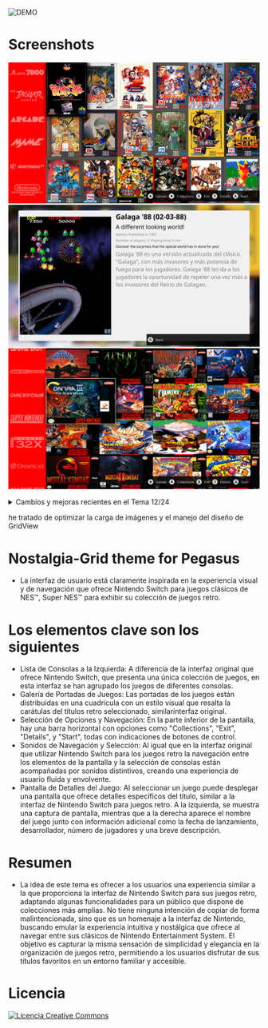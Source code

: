 ![DEMO](https://github.com/ZagonAb/Nostalgia-Grid/blob/6b742781306b170a159acf5f0724e62b1202628d/.meta/screenshots/DEMO.gif)

# Screenshots
![screenshot](https://github.com/ZagonAb/Nostalgia-Grid/blob/39595afa79c72868a9d8afa8ed9c7646d71782b4/.meta/screenshots/screenshot.png)
![screenshot1](https://github.com/ZagonAb/Nostalgia-Grid/blob/39595afa79c72868a9d8afa8ed9c7646d71782b4/.meta/screenshots/screenshot1.png)
![screenshot2](https://github.com/ZagonAb/Nostalgia-Grid/blob/39595afa79c72868a9d8afa8ed9c7646d71782b4/.meta/screenshots/screenshot2.png)

<details>
<summary>Cambios y mejoras recientes en el Tema 12/24</summary> 
  <br>
  
<details>
<summary>Mejora en el manejo de proporciones de imágenes en GridView</summary>

- Se implementó una solución para mejorar la visualización de imágenes en el GridView, corrigiendo problemas de recorte y posicionamiento cuando las imágenes se seleccionan y amplían.
- Se ha optimizado la carga de imágenes y el manejo del diseño de GridView.
</details>

<details>
<summary>Uso de texto en lugar de imágenes para elementos ausentes</summary>

- Se reemplazaron las imágenes default.png y default2.png por texto. En el caso de default.png, se agregó el título del juego, mientras que para default2.png se añadió el texto: "No image available". 
</details>

<details>
<summary>Varias mejoras para mejorar el rendimiento de GridView y la experiencia del usuario</summary>

- Se agregó una optimización dinámica de la resolución de la imagen según la orientación
- Se implementó la persistencia del diseño por colección para evitar cambios en el diseño de la cuadrícula al seleccionar imágenes
- Se corrigió el restablecimiento del diseño al cambiar entre colecciones para mantener la disposición adecuada de la cuadrícula
- Se agregaron controles de propiedad nula para evitar errores de consola durante las transiciones de imágenes (puede fallar)
- Se mejoró la estrategia de almacenamiento en caché de imágenes con una limpieza adecuada en los cambios de colección
- Se corrigieron los cálculos del diseño de la cuadrícula para mantener filas/columnas consistentes.
</details>

</details>



he tratado de optimizar la carga de imágenes y el manejo del diseño de GridView

# Nostalgia-Grid theme for Pegasus
- La interfaz de usuario está claramente inspirada en la experiencia visual y de navegación que ofrece Nintendo Switch para juegos clásicos de NES™, Super NES™ para exhibir su colección de juegos retro.

# Los elementos clave son los siguientes
- Lista de Consolas a la Izquierda: A diferencia de la interfaz original  que ofrece  Nintendo Switch, que presenta una única colección de juegos, en esta interfaz se han agrupado los juegos de diferentes consolas.
- Galería de Portadas de Juegos: Las portadas de los juegos están distribuidas en una cuadrícula con un estilo visual que resalta la carátulas del títulos retro seleccionado, similarinterfaz original.
- Selección de Opciones y Navegación: En la parte inferior de la pantalla, hay una barra horizontal con opciones como "Collections", "Exit", "Details", y "Start", todas con indicaciones de botones de control.
- Sonidos de Navegación y Selección: Al igual que en la interfaz original que utilizar Nintendo Switch para los juegos retro la navegación entre los elementos de la pantalla y la selección de consolas están acompañadas por sonidos distintivos, creando una experiencia de usuario fluida y envolvente.
- Pantalla de Detalles del Juego: Al seleccionar un juego puede desplegar una pantalla que ofrece detalles específicos del título, similar a la interfaz de Nintendo Switch para juegos retro. A la izquierda, se muestra una captura de pantalla, mientras que a la derecha aparece el nombre del juego junto con información adicional como la fecha de lanzamiento, desarrollador, número de jugadores y una breve descripción.

# Resumen
- La idea de este tema es ofrecer a los usuarios una experiencia similar a la que proporciona la interfaz de Nintendo Switch para sus juegos retro, adaptando algunas funcionalidades para un público que dispone de colecciones más amplias. No tiene ninguna intención de copiar de forma malintencionada, sino que es un homenaje a la interfaz de Nintendo, buscando emular la experiencia intuitiva y nostálgica que ofrece al navegar entre sus clásicos de Nintendo Entertainment System. El objetivo es capturar la misma sensación de simplicidad y elegancia en la organización de juegos retro, permitiendo a los usuarios disfrutar de sus títulos favoritos en un entorno familiar y accesible.

# Licencia
<a rel="license" href="http://creativecommons.org/licenses/by-nc-sa/4.0/"><img alt="Licencia Creative Commons" style="border-width:0" src="https://i.creativecommons.org/l/by-nc-sa/4.0/88x31.png" /></a><br /><a rel="license" href="http://creativecommons.org/licenses/by-nc-sa/4.0/"></a>
